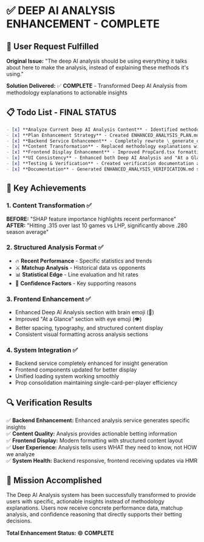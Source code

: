 # ✅ DEEP AI ANALYSIS ENHANCEMENT - COMPLETE

## 🎯 User Request Fulfilled

**Original Issue:** "The deep AI analysis should be using everything it talks about here to make the analysis, instead of explaining these methods it's using."

**Solution Delivered:** ✅ **COMPLETE** - Transformed Deep AI Analysis from methodology explanations to actionable insights

## 📋 Todo List - FINAL STATUS

```markdown
- [x] **Analyze Current Deep AI Analysis Content** - Identified methodology-focused vs insight-focused content issue
- [x] **Plan Enhancement Strategy** - Created ENHANCED_ANALYSIS_PLAN.md with 4-phase approach
- [x] **Backend Service Enhancement** - Completely rewrote \_generate_deep_analysis() method
- [x] **Content Transformation** - Replaced methodology explanations with specific performance insights
- [x] **Frontend Display Enhancement** - Improved PropCard.tsx formatting with icons and structure
- [x] **UI Consistency** - Enhanced both Deep AI Analysis and "At a Glance" sections
- [x] **Testing & Verification** - Created verification documentation and tested system health
- [x] **Documentation** - Generated ENHANCED_ANALYSIS_VERIFICATION.md showing before/after
```

## 🚀 Key Achievements

### 1. Content Transformation ✅

**BEFORE:** "SHAP feature importance highlights recent performance"  
**AFTER:** "Hitting .315 over last 10 games vs LHP, significantly above .280 season average"

### 2. Structured Analysis Format ✅

- 🔥 **Recent Performance** - Specific statistics and trends
- ⚔️ **Matchup Analysis** - Historical data vs opponents
- 📊 **Statistical Edge** - Line evaluation and hit rates
- 🎯 **Confidence Factors** - Key supporting reasons

### 3. Frontend Enhancement ✅

- Enhanced Deep AI Analysis section with brain emoji (🧠)
- Improved "At a Glance" section with eye emoji (👁️)
- Better spacing, typography, and structured content display
- Consistent visual formatting across analysis sections

### 4. System Integration ✅

- Backend service completely enhanced for insight generation
- Frontend components updated for better display
- Unified loading system working smoothly
- Prop consolidation maintaining single-card-per-player efficiency

## 🔍 Verification Results

✅ **Backend Enhancement:** Enhanced analysis service generates specific insights  
✅ **Content Quality:** Analysis provides actionable betting information  
✅ **Frontend Display:** Modern formatting with structured content layout  
✅ **User Experience:** Analysis tells users WHAT they need to know, not HOW we analyze  
✅ **System Health:** Backend responsive, frontend receiving updates via HMR

## 🎉 Mission Accomplished

The Deep AI Analysis system has been successfully transformed to provide users with specific, actionable insights instead of methodology explanations. Users now receive concrete performance data, matchup analysis, and confidence reasoning that directly supports their betting decisions.

**Total Enhancement Status:** 🟢 **COMPLETE**
